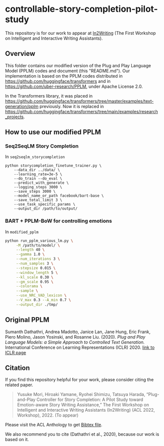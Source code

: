 # controllable-story-completion-pilot-study

This repository is for our work to appear at [In2Writing](https://in2writing.glitch.me/) (The First Workshop on Intelligent and Interactive Writing Assistants).

## Overview

This folder contains our modified version of the Plug and Play Language Model (PPLM) codes and document (this "README.md").
Our implementation is based on the PPLM codes distributed in <https://github.com/huggingface/transformers> and in <https://github.com/uber-research/PPLM>, under Apache License 2.0.

In the Transformers library, it was placed in <https://github.com/huggingface/transformers/tree/master/examples/text-generation/pplm> previously. Now it is replaced in <https://github.com/huggingface/transformers/tree/main/examples/research_projects>.

## How to use our modified PPLM

### Seq2SeqLM Story Completion

In `seq2seqlm_storycompletion`

```
python storycompletion_finetune_trainer.py \
    --data_dir ../data/ \
    --learning_rate=3e-5 \
    --do_train --do_eval \
    --predict_with_generate \
    --logging_steps 3000 \
    --save_steps 3000 \
    --model_name_or_path facebook/bart-base \
    --save_total_limit 3 \
    --use_task_specific_params \
    --output_dir /path/to/output/
```

### BART + PPLM-BoW for controlling emotions

In `modified_pplm`

```sh
python run_pplm_various_lm.py \
     -M /path/to/model/ \
     --length 40 \
     --gamma 1.0 \
     --num_iterations 3 \
     --num_samples 3 \
     --stepsize 0.015 \
     --window_length 5 \
     --kl_scale 0.30 \
     --gm_scale 0.95 \
     --colorama \
     --sample \
     --use_NRC_VAD_lexicon \
     --V_max 0.3 --A_min 0.7 \
     --output_dir ./tmp/
```

## Original PPLM

Sumanth Dathathri, Andrea Madotto, Janice Lan, Jane Hung, Eric Frank, Piero Molino, Jason Yosinski, and Rosanne Liu. (2020). _Plug and Play Language Models: a Simple Approach to Controlled Text Generation._ International Conference on Learning Representations (ICLR) 2020. [link to ICLR page](https://iclr.cc/virtual_2020/poster_H1edEyBKDS.html)

## Citation

If you find this repository helpful for your work, please consider citing the related paper.

> Yusuke Mori, Hiroaki Yamane, Ryohei Shimizu, Tatsuya Harada, “Plug-and-Play Controller for Story Completion: A Pilot Study toward Emotion-aware Story Writing Assistance,” The First Workshop on Intelligent and Interactive Writing Assistants (In2Writing) (ACL 2022, Workshop), 2022. (To appear)

Please visit the ACL Anthology to get [Bibtex file](https://aclanthology.org/2022.in2writing-1.6/).

We also recommend you to cite (Dathathri et al., 2020), because our work is based on it.
